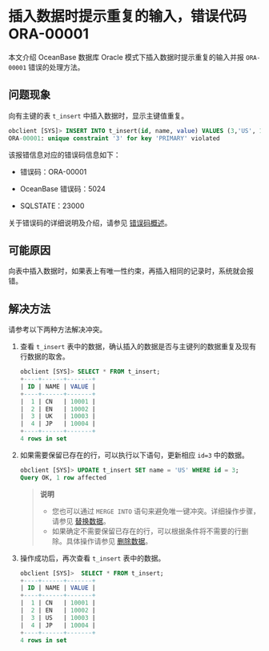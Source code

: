 # 插入数据时提示重复的输入，错误代码 ORA-00001

本文介绍 OceanBase 数据库 Oracle 模式下插入数据时提示重复的输入并报 `ORA-00001` 错误的处理方法。

## 问题现象

向有主键的表 `t_insert` 中插入数据时，显示主键值重复。

```sql
obclient [SYS]> INSERT INTO t_insert(id, name, value) VALUES (3,'US', 10003),(4, 'JP', 10004);
ORA-00001: unique constraint '3' for key 'PRIMARY' violated
```

该报错信息对应的错误码信息如下：

* 错误码：ORA-00001

* OceanBase 错误码：5024

* SQLSTATE：23000

关于错误码的详细说明及介绍，请参见 [错误码概述](../../../7.reference/5.system-reference/7.error-code-of-oracle-mode/1.use-error-information-of-oracle-mode.md)。

## 可能原因

向表中插入数据时，如果表上有唯一性约束，再插入相同的记录时，系统就会报错。

## 解决方法

请参考以下两种方法解决冲突。

1. 查看 `t_insert` 表中的数据，确认插入的数据是否与主键列的数据重复及现有行数据的取舍。

   ```sql
   obclient [SYS]> SELECT * FROM t_insert;
   +----+------+-------+
   | ID | NAME | VALUE |
   +----+------+-------+
   |  1 | CN   | 10001 |
   |  2 | EN   | 10002 |
   |  3 | UK   | 10003 |
   |  4 | JP   | 10004 |
   +----+------+-------+
   4 rows in set
   ```

2. 如果需要保留已存在的行，可以执行以下语句，更新相应 `id=3` 中的数据。

   ```sql
   obclient [SYS]> UPDATE t_insert SET name = 'US' WHERE id = 3;
   Query OK, 1 row affected
   ```

   >**说明**
   >
   >* 您也可以通过 `MERGE INTO` 语句来避免唯一键冲突。详细操作步骤，请参见 [替换数据](../3.write-data-of-oracle-mode/4.replace-data-of-oracle-mode.md)。
   >* 如果确定不需要保留已存在的行，可以根据条件将不需要的行删除。具体操作请参见 [删除数据](../3.write-data-of-oracle-mode/3.delete-data-of-oracle-mode.md)。

3. 操作成功后，再次查看 `t_insert` 表中的数据。

   ```sql
   obclient [SYS]>  SELECT * FROM t_insert;
   +----+------+-------+
   | ID | NAME | VALUE |
   +----+------+-------+
   |  1 | CN   | 10001 |
   |  2 | EN   | 10002 |
   |  3 | US   | 10003 |
   |  4 | JP   | 10004 |
   +----+------+-------+
   4 rows in set
   ```